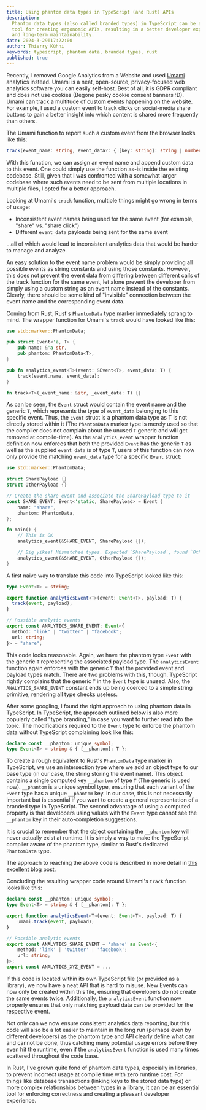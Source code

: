```yaml
---
title: Using phantom data types in TypeScript (and Rust) APIs
description:
  Phantom data types (also called branded types) in TypeScript can be a powerful
  tool for creating ergonomic APIs, resulting in a better developer experience
  and long-term maintainability.
date: 2024-3-29T17:22:00
author: Thierry Kühni
keywords: typescript, phantom data, branded types, rust
published: true
---
```


Recently, I removed Google Analytics from a Website and used
[Umami](https://umami.is) analytics instead. Umami is a neat, open-source,
privacy-focused web analytics software you can easily self-host. Best of all, it
is GDPR compliant and does not use cookies (Begone pesky cookie consent banners
:D). Umami can track a multitude of
[custom events](https://umami.is/docs/track-events) happening on the website.
For example, I used a custom event to track clicks on social-media share buttons
to gain a better insight into which content is shared more frequently than
others.

The Umami function to report such a custom event from the browser looks like
this:

```typescript
track(event_name: string, event_data?: { [key: string]: string | number }): void;
```

With this function, we can assign an event name and append custom data to this
event. One could simply use the function as-is inside the existing codebase.
Still, given that I was confronted with a somewhat larger codebase where such
events need to be sent from multiple locations in multiple files, I opted for a
better approach.

Looking at Umami's `track` function, multiple things might go wrong in terms of
usage:

- Inconsistent event names being used for the same event (for example, "share"
  vs. "share click")
- Different `event_data` payloads being sent for the same event

...all of which would lead to inconsistent analytics data that would be harder
to manage and analyze.

An easy solution to the event name problem would be simply providing all
possible events as string constants and using those constants. However, this
does not prevent the event data from differing between different calls of the
track function for the same event, let alone prevent the developer from simply
using a custom string as an event name instead of the constants. Clearly, there
should be some kind of "invisible" connection between the event name and the
corresponding event data.

Coming from Rust, Rust's
[`PhantomData`](https://doc.rust-lang.org/stable/std/marker/struct.PhantomData.html)
type marker immediately sprang to mind. The wrapper function for Umami's `track`
would have looked like this:

```rust
use std::marker::PhantomData;

pub struct Event<'a, T> {
    pub name: &'a str,
    pub phantom: PhantomData<T>,
}

pub fn analytics_event<T>(event: &Event<T>, event_data: T) {
    track(event.name, event_data);
}

fn track<T>(_event_name: &str, _event_data: T) {}
```

As can be seen, the `Event` struct would contain the event name and the generic
`T`, which represents the type of `event_data` belonging to this specific event.
Thus, the `Event` struct is a phantom data type as T is not directly stored
within it (The `PhantomData` marker type is merely used so that the compiler
does not complain about the unused `T` generic and will get removed at
compile-time). As the `analytics_event` wrapper function definition now enforces
that both the provided `Event` has the generic `T` as well as the supplied
`event_data` is of type `T`, users of this function can now only provide the
matching `event_data` type for a specific `Event` struct:

```rust
use std::marker::PhantomData;

struct SharePayload {}
struct OtherPayload {}

// Create the share event and associate the SharePayload type to it
const SHARE_EVENT: Event<'static, SharePayload> = Event {
    name: "share",
    phantom: PhantomData,
};

fn main() {
    // This is OK
    analytics_event(&SHARE_EVENT, SharePayload {});

    // Big yikes! Mismatched types. Expected `SharePayload`, found `OtherPayload`
    analytics_event(&SHARE_EVENT, OtherPayload {});
}
```

A first naive way to translate this code into TypeScript looked like this:

```typescript
type Event<T> = string;

export function analyticsEvent<T>(event: Event<T>, payload: T) {
  track(event, payload);
}

// Possible analytic events
export const ANALYTICS_SHARE_EVENT: Event<{
  method: "link" | "twitter" | "facebook";
  url: string;
}> = "share";
```

This code looks reasonable. Again, we have the phantom type `Event` with the
generic `T` representing the associated payload type. The `analyticsEvent`
function again enforces with the generic `T` that the provided event and payload
types match. There are two problems with this, though. TypeScript rightly
complains that the generic `T` in the `Event` type is unused. Also, the
`ANALYTICS_SHARE_EVENT` constant ends up being coerced to a simple string
primitive, rendering all type checks useless.

After some googling, I found the right approach to using phantom data in
TypeScript. In TypeScript, the approach outlined below is also more popularly
called "type branding," in case you want to further read into the topic. The
modifications required to the `Event` type to enforce the phantom data without
TypeScript complaining look like this:

```typescript
declare const __phantom: unique symbol;
type Event<T> = string & { [__phantom]: T };
```

To create a rough equivalent to Rust's `PhantomData` type marker in TypeScript,
we use an intersection type where we add an object type to our base type (in our
case, the string storing the event name). This object contains a single computed
key `__phantom` of type `T` (The generic is used now). `__phantom` is a unique
symbol type, ensuring that each variant of the `Event` type has a unique
`__phantom` key. In our case, this is not necessarily important but is essential
if you want to create a general representation of a branded type in TypeScript.
The second advantage of using a computed property is that developers using
values with the `Event` type cannot see the `__phantom` key in their
auto-completion suggestions.

It is crucial to remember that the object containing the `__phantom` key will
never actually exist at runtime. It is simply a way to make the TypeScript
compiler aware of the phantom type, similar to Rust's dedicated `PhantomData`
type.

The approach to reaching the above code is described in more detail in
[this excellent blog post](https://egghead.io/blog/using-branded-types-in-typescript).

Concluding the resulting wrapper code around Umami's `track` function looks like
this:

```typescript
declare const __phantom: unique symbol;
type Event<T> = string & { [__phantom]: T };

export function analyticsEvent<T>(event: Event<T>, payload: T) {
	umami.track(event, payload);
}

// Possible analytic events
export const ANALYTICS_SHARE_EVENT = 'share' as Event<{
	method: 'link' | 'twitter' | 'facebook';
	url: string;
}>;
export const ANALYTICS_XYZ_EVENT = ...
```

If this code is located within its own TypeScript file (or provided as a
library), we now have a neat API that is hard to misuse. New Events can now only
be created within this file, ensuring that developers do not create the same
events twice. Additionally, the `analyticsEvent` function now properly ensures
that only matching payload data can be provided for the respective event.

Not only can we now ensure consistent analytics data reporting, but this code
will also be a lot easier to maintain in the long run (perhaps even by different
developers) as the phantom type and API clearly define what can and cannot be
done, thus catching many potential usage errors before they even hit the
runtime, even if the `analyticsEvent` function is used many times scattered
throughout the code base.

In Rust, I've grown quite fond of phantom data types, especially in libraries,
to prevent incorrect usage at compile time with zero runtime cost. For things
like database transactions (linking keys to the stored data type) or more
complex relationships between types in a library, it can be an essential tool
for enforcing correctness and creating a pleasant developer experience.
